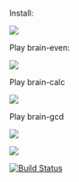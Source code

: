 
Install:


<a href="https://asciinema.org/a/3YyQRMmfJRJWCvuR1d1eYmAVg" target="_blank"><img src="https://asciinema.org/a/3YyQRMmfJRJWCvuR1d1eYmAVg.svg" /></a>

Play brain-even:


<a href="https://asciinema.org/a/wArglZd4g3ppWPvhJhhlBfkwD" target="_blank"><img src="https://asciinema.org/a/wArglZd4g3ppWPvhJhhlBfkwD.svg" /></a>

Play brain-calc

<a href="https://asciinema.org/a/2Y7rKfGuWg7dCP4Zk0VZNfyK2" target="_blank"><img src="https://asciinema.org/a/2Y7rKfGuWg7dCP4Zk0VZNfyK2.svg" /></a>

Play brain-gcd

<a href="https://asciinema.org/a/brmP6nO2GixhByYwOOFx7ZGnk" target="_blank"><img src="https://asciinema.org/a/brmP6nO2GixhByYwOOFx7ZGnk.svg" /></a>

<a href="https://codeclimate.com/github/moklidia/project-lvl1-s500/maintainability"><img src="https://api.codeclimate.com/v1/badges/c8eb7808ea6f15216208/maintainability" /></a>

[![Build Status](https://travis-ci.org/moklidia/project-lvl1-s500.svg?branch=master)](https://travis-ci.org/moklidia/project-lvl1-s500)